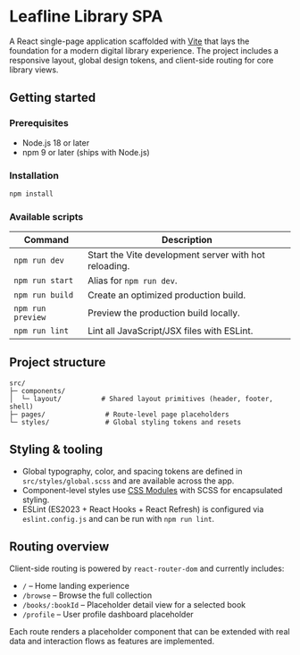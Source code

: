 # Leafline Library SPA

A React single-page application scaffolded with [Vite](https://vite.dev) that
lays the foundation for a modern digital library experience. The project
includes a responsive layout, global design tokens, and client-side routing for
core library views.

## Getting started

### Prerequisites

- Node.js 18 or later
- npm 9 or later (ships with Node.js)

### Installation

```bash
npm install
```

### Available scripts

| Command           | Description                                           |
| ----------------- | ----------------------------------------------------- |
| `npm run dev`     | Start the Vite development server with hot reloading. |
| `npm run start`   | Alias for `npm run dev`.                              |
| `npm run build`   | Create an optimized production build.                 |
| `npm run preview` | Preview the production build locally.                 |
| `npm run lint`    | Lint all JavaScript/JSX files with ESLint.            |

## Project structure

```
src/
├─ components/
│  └─ layout/          # Shared layout primitives (header, footer, shell)
├─ pages/               # Route-level page placeholders
└─ styles/              # Global styling tokens and resets
```

## Styling & tooling

- Global typography, color, and spacing tokens are defined in
  `src/styles/global.scss` and are available across the app.
- Component-level styles use [CSS Modules](https://vite.dev/guide/features.html#css-modules)
  with SCSS for encapsulated styling.
- ESLint (ES2023 + React Hooks + React Refresh) is configured via
  `eslint.config.js` and can be run with `npm run lint`.

## Routing overview

Client-side routing is powered by `react-router-dom` and currently includes:

- `/` – Home landing experience
- `/browse` – Browse the full collection
- `/books/:bookId` – Placeholder detail view for a selected book
- `/profile` – User profile dashboard placeholder

Each route renders a placeholder component that can be extended with real data
and interaction flows as features are implemented.
